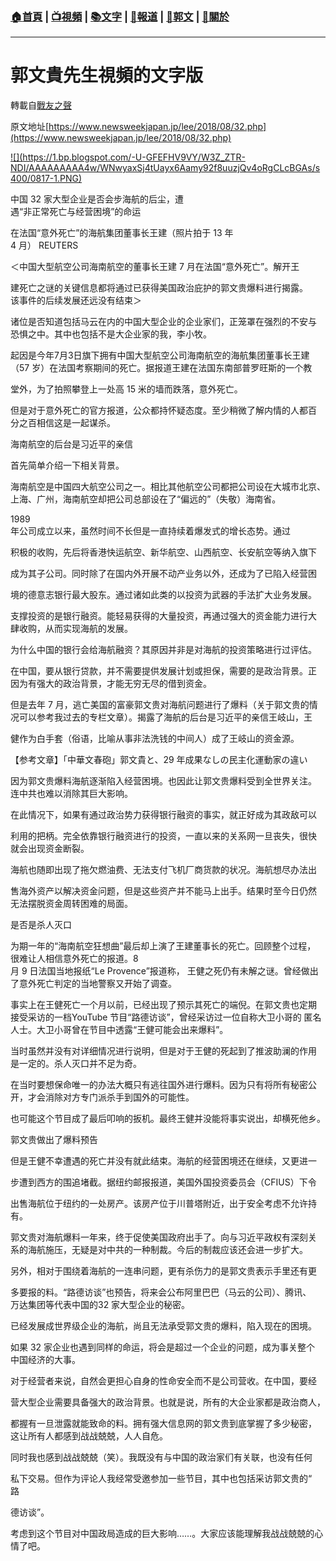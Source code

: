 ###  [:house:首頁](https://github.com/ourhimalayas/home) | [:tv:視頻](https://github.com/ourhimalayas/videos) | [:books:文字](https://github.com/ourhimalayas/txt) | [:newspaper:報道](https://github.com/ourhimalayas/news) | [:eagle:郭文](https://github.com/ourhimalayas/guomedia) | [:pray:關於](https://github.com/ourhimalayas/home/tree/master/about)
---
# 郭文貴先生視頻的文字版
轉載自[戰友之聲](http://littleantvoice.blogspot.com)

原文地址[https://www.newsweekjapan.jp/lee/2018/08/32.php](https://www.newsweekjapan.jp/lee/2018/08/32.php)




[!\[\](https://1.bp.blogspot.com/-U-GFEFHV9VY/W3Z_ZTR-NDI/AAAAAAAAA4w/WNwyaxSj4tUayx6Aamy92f8uuzjQv4oRgCLcBGAs/s400/0817-1.PNG)](https://1.bp.blogspot.com/-U-GFEFHV9VY/W3Z_ZTR-NDI/AAAAAAAAA4w/WNwyaxSj4tUayx6Aamy92f8uuzjQv4oRgCLcBGAs/s1600/0817-1.PNG)






中国 32 家大型企业是否会步海航的后尘，遭<br>遇“非正常死亡与经营困境”的命运





在法国“意外死亡”的海航集团董事长王建（照片拍于 13 年<br>4 月） REUTERS


＜中国大型航空公司海南航空的董事长王建 7 月在法国“意外死亡”。解开王


建死亡之谜的关键信息都将通过已获得美国政治庇护的郭文贵爆料进行揭露。<br>该事件的后续发展还远没有结束＞


诸位是否知道包括马云在内的中国大型企业的企业家们，正笼罩在强烈的不安与<br>恐惧之中。其中也包括不是大企业家的我，李小牧。


起因是今年7月3日旗下拥有中国大型航空公司海南航空的海航集团董事长王建 （57 岁）在法国考察期间的死亡。据报道王建在法国东南部普罗旺斯的一个教


堂外，为了拍照攀登上一处高 15 米的墙而跌落，意外死亡。


但是对于意外死亡的官方报道，公众都持怀疑态度。至少稍微了解内情的人都百<br>分之百相信这是一起谋杀。


海南航空的后台是习近平的亲信


首先简单介绍一下相关背景。


海南航空是中国四大航空公司之一。相比其他航空公司都把公司设在大城市北京、<br>上海、广州，海南航空却把公司总部设在了“偏远的”（失敬）海南省。


1989<br>年公司成立以来，虽然时间不长但是一直持续着爆发式的增长态势。通过


积极的收购，先后将香港快运航空、新华航空、山西航空、长安航空等纳入旗下


成为其子公司。同时除了在国内外开展不动产业务以外，还成为了已陷入经营困


境的德意志银行最大股东。通过诸如此类的以投资为武器的手法扩大业务发展。





支撑投资的是银行融资。能轻易获得的大量投资，再通过强大的资金能力进行大<br>肆收购，从而实现海航的发展。


为什么中国的银行会给海航融资？其原因并非是对海航的投资策略进行过评估。


在中国，要从银行贷款，并不需要提供发展计划或担保，需要的是政治背景。正<br>因为有强大的政治背景，才能无穷无尽的借到资金。


但是去年 7 月，逃亡美国的富豪郭文贵对海航问题进行了爆料（关于郭文贵的情<br>况可以参考我过去的专栏文章）。揭露了海航的后台是习近平的亲信王岐山，王


健作为白手套（俗语，比喻从事非法洗钱的中间人）成了王岐山的资金源。


【参考文章】「中華文春砲」郭文貴と、29 年成果なしの民主化運動家の違い


因为郭文贵爆料海航逐渐陷入经营困境。也因此让郭文贵爆料受到全世界关注。<br>连中共也难以消除其巨大影响。


在此情况下，如果有通过政治势力获得银行融资的事实，就正好成为其政敌可以


利用的把柄。完全依靠银行融资进行的投资，一直以来的关系网一旦丧失，很快<br>就会出现资金断裂。


海航也随即出现了拖欠燃油费、无法支付飞机厂商货款的状况。海航想尽办法出


售海外资产以解决资金问题，但是这些资产并不能马上出手。结果时至今日仍然<br>无法摆脱资金周转困难的局面。


是否是杀人灭口


为期一年的“海南航空狂想曲”最后却上演了王建董事长的死亡。回顾整个过程，<br>很难让人相信意外死亡的报道。8<br>月 9 日法国当地报纸“Le Provence”报道称， 王健之死仍有未解之谜。曾经做出了意外死亡判定的当地警察又开始了调查。


事实上在王健死亡一个月以前，已经出现了预示其死亡的端倪。在郭文贵也定期<br>接受采访的一档YouTube 节目“路德访谈”，曾经采访过一位自称大卫小哥的 匿名人士。大卫小哥曾在节目中透露“王健可能会出来爆料”。


当时虽然并没有对详细情况进行说明，但是对于王健的死起到了推波助澜的作用<br>是一定的。杀人灭口并不足为奇。


在当时要想保命唯一的办法大概只有逃往国外进行爆料。因为只有将所有秘密公<br>开，才会消除对方专门派杀手到国外的可能性。


也可能这个节目成了最后叩响的扳机。最终王健并没能将事实说出，却横死他乡。





郭文贵做出了爆料预告


但是王健不幸遭遇的死亡并没有就此结束。海航的经营困境还在继续，又更进一


步遭到西方的围追堵截。据纽约邮报报道，美国外国投资委员会（CFIUS）下令


出售海航位于纽约的一处房产。该房产位于川普塔附近，出于安全考虑不允许持<br>有。


郭文贵对海航爆料一年来，终于促使美国政府出手了。向与习近平政权有深刻关<br>系的海航施压，无疑是对中共的一种制裁。今后的制裁应该还会进一步扩大。


另外，相对于围绕着海航的一连串问题，更有杀伤力的是郭文贵表示手里还有更


多要报的料。“路德访谈”也预告，将来会公布阿里巴巴（马云的公司）、腾讯、<br>万达集团等代表中国的32 家大型企业的秘密。


已经发展成世界级企业的海航，尚且无法承受郭文贵的爆料，陷入现在的困境。


如果 32 家企业也遇到同样的命运，将会是超过一个企业的问题，成为事关整个<br>中国经济的大事。


对于经营者来说，自然会更担心自身的性命安全而不是公司营收。在中国，要经


营大型企业需要具备强大的政治背景。也就是说，所有的大企业家都是政治商人，


都握有一旦泄露就能致命的料。拥有强大信息网的郭文贵到底掌握了多少秘密，<br>这让所有人都感到战战兢兢，人人自危。


同时我也感到战战兢兢（笑）。我既没有与中国的政治家们有关联，也没有任何


私下交易。但作为评论人我经常受邀参加一些节目，其中也包括采访郭文贵的“<br>路


德访谈”。&nbsp;


考虑到这个节目对中国政局造成的巨大影响……。大家应该能理解我战战兢兢的心情了吧。